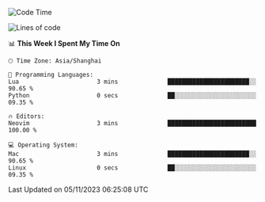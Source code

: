 <!--START_SECTION:waka-->
![Code Time](http://img.shields.io/badge/Code%20Time-1%2C642%20hrs%2041%20mins-blue)

![Lines of code](https://img.shields.io/badge/From%20Hello%20World%20I%27ve%20Written-288.2%20thousand%20lines%20of%20code-blue)

📊 **This Week I Spent My Time On** 

```text
🕑︎ Time Zone: Asia/Shanghai

💬 Programming Languages: 
Lua                      3 mins              ███████████████████████░░   90.65 % 
Python                   0 secs              ██░░░░░░░░░░░░░░░░░░░░░░░   09.35 % 

🔥 Editors: 
Neovim                   3 mins              █████████████████████████   100.00 % 

💻 Operating System: 
Mac                      3 mins              ███████████████████████░░   90.65 % 
Linux                    0 secs              ██░░░░░░░░░░░░░░░░░░░░░░░   09.35 % 
```


 Last Updated on 05/11/2023 06:25:08 UTC
<!--END_SECTION:waka-->
